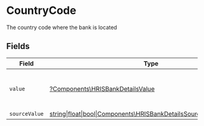 # CountryCode

The country code where the bank is located


## Fields

| Field                                                                                                                        | Type                                                                                                                         | Required                                                                                                                     | Description                                                                                                                  | Example                                                                                                                      |
| ---------------------------------------------------------------------------------------------------------------------------- | ---------------------------------------------------------------------------------------------------------------------------- | ---------------------------------------------------------------------------------------------------------------------------- | ---------------------------------------------------------------------------------------------------------------------------- | ---------------------------------------------------------------------------------------------------------------------------- |
| `value`                                                                                                                      | [?Components\HRISBankDetailsValue](../../Models/Components/HRISBankDetailsValue.md)                                          | :heavy_minus_sign:                                                                                                           | The ISO3166-1 Alpha2 Code of the Country                                                                                     | US                                                                                                                           |
| `sourceValue`                                                                                                                | [string\|float\|bool\|Components\HRISBankDetailsSourceValue4\|array\|null](../../Models/Components/HRISBankDetailsSourceValue.md) | :heavy_minus_sign:                                                                                                           | N/A                                                                                                                          |                                                                                                                              |